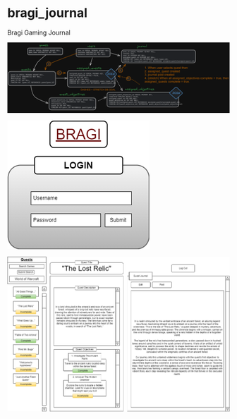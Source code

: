 # bragi_journal
Bragi Gaming Journal

![bragi_erd](bragi_erd.png)

![bragi_login](bragi_login.png)

![bragi_main](bragi.main.png)
